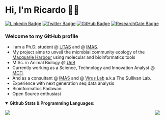 # Hi, I'm Ricardo 👋🧬

[![Linkedin Badge](https://img.shields.io/badge/-ricardo-blue?style=flat&logo=Linkedin&logoColor=white&link=https://linkedin.com/in/ricardorochaps)](https://linkedin.com/in/ricardorochaps)
[![Twitter Badge](https://img.shields.io/badge/-@ricrocha82-1ca0f1?style=flat&labelColor=1ca0f1&logo=twitter&logoColor=white&link=https://twitter.com/ricrocha82)](https://twitter.com/ricrocha82)
[![GitHub Badge](https://img.shields.io/github/followers/ricrocha82?style=social)](https://github.com/ricrocha82)
[![ResearchGate Badge](https://img.shields.io/badge/Research-Gate-9cf)](https://www.researchgate.net/profile/Ricardo-Silva-80)

### Welcome to my GitHub profile
- I am a Ph.D. student @ [UTAS](https://www.utas.edu.au) and @ [IMAS](https://www.imas.utas.edu.au). 
- My project aims to unveil the microbial community ecology of the [Macquarie Harbour](https://greataustraliansecret.com/tasmania/west-coast-tasmania/macquarie-harbour/) using molecular and bioinformatics tools
- M.Sc. in Animal Biology @ [UnB](https://www.unb.br)
- Currently working as a Science, Technology and Innovation Analyst @ [MCTI](https://www.gov.br/mcti/pt-br)
- And as a consultant @ [IMAS](https://www.imas.utas.edu.au) and @ [Virus Lab](http://u.osu.edu/viruslab/) a.k.a The Sullivan Lab.
- Experience with next generation seq data analysis
- Bioinformatics Padawan
- Open Source enthusiast






</details>

<en>

<details open>
 <summary><b> Github Stats & Programming Languages:</b> </summary>  

<en>

<p align = "left">
 <img src = "https://github-readme-stats.vercel.app/api?username=ricrocha82&show_icons=true&theme=">
 <img align="right" src="https://github-readme-stats.vercel.app/api/top-langs/?username=ricrocha82&theme=&show_icons=true&hide_border=true" />
</p>
<en/>
